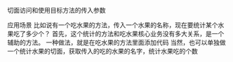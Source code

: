 切面访问和使用目标方法的传入参数

应用场景
	比如说有一个吃水果的方法，传入一个水果的名称，现在要统计某个水果吃了多少个？
	首先，这个统计的方法和吃水果核心业务没有多大关系，是一个辅助的方法。
	一种做法，就是在吃水果的方法里面添加代码
	当然，也可以单独做一个统计水果的切面，获取传入的吃的水果的名字，统计水果吃的个数